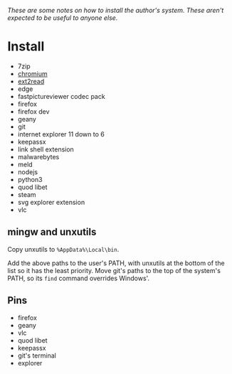 _These are some notes on how to install the author's system. These aren't expected to be useful to anyone else._


# Install

- 7zip
- [chromium](https://download-chromium.appspot.com/)
- [ext2read](https://sourceforge.net/projects/ext2read/)
- edge
- fastpictureviewer codec pack
- firefox
- firefox dev
- geany
- git
- internet explorer 11 down to 6
- keepassx
- link shell extension
- malwarebytes
- meld
- nodejs
- python3
- quod libet
- steam
- svg explorer extension
- vlc


## mingw and unxutils

Copy unxutils to `%AppData%\Local\bin`.

Add the above paths to the user's PATH, with unxutils at the bottom of the list so it has the least priority. Move git's paths to the top of the system's PATH, so its `find` command overrides Windows'.


## Pins

- firefox
- geany
- vlc
- quod libet
- keepassx
- git's terminal
- explorer

